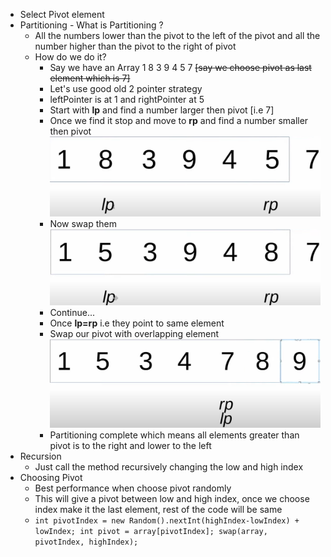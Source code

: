 
* Select Pivot element
* Partitioning - What is Partitioning ?
  * All the numbers lower than the pivot to the left of the pivot and all the number higher than the pivot to the right of pivot
  * How do we do it? 
    * Say we have an Array 1 8 3 9 4 5 7 ~~[say we choose pivot as last element which is 7]~~
    * Let's use good old 2 pointer strategy
    * leftPointer is at 1 and rightPointer at 5
    * Start with **lp** and find a number larger then pivot [i.e 7]
    * Once we find it stop and move to **rp** and find a number smaller then pivot![img.png](img.png)
    * Now swap them![img_1.png](img_1.png)
    * Continue...
    * Once **lp=rp** i.e they point to same element
    * Swap our pivot with overlapping element![img_2.png](img_2.png)
    * Partitioning complete which means all elements greater than pivot is to the right and lower to the left
* Recursion 
  * Just call the method recursively changing the low and high index
* Choosing Pivot 
  * Best performance when choose pivot randomly
  * This will give a pivot between low and high index, once we choose index make it the last element, rest of the code will be same
  * 
    `int pivotIndex = new Random().nextInt(highIndex-lowIndex) + lowIndex;
    int pivot = array[pivotIndex];
    swap(array, pivotIndex, highIndex);`